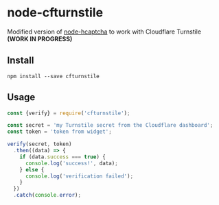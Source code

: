 # node-cfturnstile
Modified version of [node-hcaptcha](https://github.com/vastus/node-hcaptcha) to work with Cloudflare Turnstile **(WORK IN PROGRESS)**

## Install

```
npm install --save cfturnstile
```

## Usage

```js
const {verify} = require('cfturnstile');

const secret = 'my Turnstile secret from the Cloudflare dashboard';
const token = 'token from widget';

verify(secret, token)
  .then((data) => {
    if (data.success === true) {
      console.log('success!', data);
    } else {
      console.log('verification failed');
    }
  })
  .catch(console.error);
